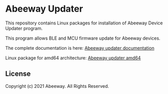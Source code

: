 # Abeeway Updater

This repository contains Linux packages for installation of Abeeway Device Updater program.

This program allows BLE and MCU firmware update for Abeeway devices.

The complete documentation is here:
[Abeeway updater documentation](./Abeeway-Device-Updater-v2.1.0.pdf)

Linux package for amd64 architecture:
[Abeeway updater amd64](./abeeway-updater-amd64_no_prov-2.1.0.deb)

## License
Copyright (c) 2021 Abeeway. All Rights Reserved.

